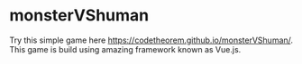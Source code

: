 # monsterVShuman

Try this simple game here https://codetheorem.github.io/monsterVShuman/.
This game is build using amazing framework known as Vue.js.
